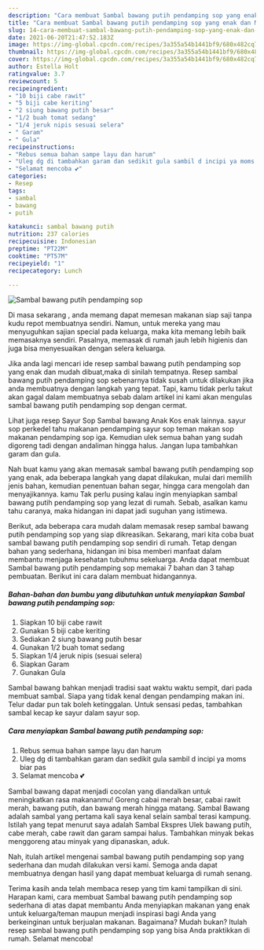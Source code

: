 ```yaml
---
description: "Cara membuat Sambal bawang putih pendamping sop yang enak dan Mudah Dibuat"
title: "Cara membuat Sambal bawang putih pendamping sop yang enak dan Mudah Dibuat"
slug: 14-cara-membuat-sambal-bawang-putih-pendamping-sop-yang-enak-dan-mudah-dibuat
date: 2021-06-20T21:47:52.183Z
image: https://img-global.cpcdn.com/recipes/3a355a54b1441bf9/680x482cq70/sambal-bawang-putih-pendamping-sop-foto-resep-utama.jpg
thumbnail: https://img-global.cpcdn.com/recipes/3a355a54b1441bf9/680x482cq70/sambal-bawang-putih-pendamping-sop-foto-resep-utama.jpg
cover: https://img-global.cpcdn.com/recipes/3a355a54b1441bf9/680x482cq70/sambal-bawang-putih-pendamping-sop-foto-resep-utama.jpg
author: Estella Holt
ratingvalue: 3.7
reviewcount: 5
recipeingredient:
- "10 biji cabe rawit"
- "5 biji cabe keriting"
- "2 siung bawang putih besar"
- "1/2 buah tomat sedang"
- "1/4 jeruk nipis sesuai selera"
- " Garam"
- " Gula"
recipeinstructions:
- "Rebus semua bahan sampe layu dan harum"
- "Uleg dg di tambahkan garam dan sedikit gula sambil d incipi ya moms biar pas"
- "Selamat mencoba 💕"
categories:
- Resep
tags:
- sambal
- bawang
- putih

katakunci: sambal bawang putih 
nutrition: 237 calories
recipecuisine: Indonesian
preptime: "PT22M"
cooktime: "PT57M"
recipeyield: "1"
recipecategory: Lunch

---
```



![Sambal bawang putih pendamping sop](https://img-global.cpcdn.com/recipes/3a355a54b1441bf9/680x482cq70/sambal-bawang-putih-pendamping-sop-foto-resep-utama.jpg)

Di masa  sekarang , anda memang dapat memesan makanan siap saji tanpa kudu repot membuatnya sendiri. Namun, untuk mereka yang mau menyuguhkan sajian special pada keluarga, maka kita memang lebih baik memasaknya sendiri. Pasalnya, memasak di rumah jauh lebih higienis dan juga bisa menyesuaikan dengan selera keluarga.

Jika anda lagi mencari ide resep sambal bawang putih pendamping sop yang enak dan mudah dibuat,maka di sinilah tempatnya. Resep sambal bawang putih pendamping sop  sebenarnya tidak susah untuk dilakukan jika anda membuatnya dengan langkah yang tepat. Tapi, kamu tidak perlu takut akan gagal dalam membuatnya 
sebab dalam artikel ini kami akan mengulas sambal bawang putih pendamping sop dengan cermat.  

Lihat juga resep Sayur Sop Sambal bawang Anak Kos enak lainnya. sayur sop perkedel tahu makanan pendamping sayur sop teman makan sop makanan pendamping sop iga. Kemudian ulek semua bahan yang sudah digoreng tadi dengan andaliman hingga halus. Jangan lupa tambahkan garam dan gula.

Nah buat kamu yang akan memasak sambal bawang putih pendamping sop yang enak, ada beberapa langkah yang dapat dilakukan, mulai dari memilih jenis bahan, kemudian penentuan bahan segar, hingga cara mengolah dan menyajikannya. kamu Tak perlu pusing kalau ingin menyiapkan sambal bawang putih pendamping sop yang lezat di rumah. Sebab, asalkan kamu  tahu caranya, maka hidangan ini dapat jadi suguhan yang istimewa.

Berikut, ada beberapa cara mudah dalam memasak resep sambal bawang putih pendamping sop yang siap dikreasikan. Sekarang, mari kita coba buat sambal bawang putih pendamping sop sendiri di rumah. Tetap dengan bahan yang sederhana, hidangan ini bisa memberi manfaat dalam membantu menjaga kesehatan tubuhmu sekeluarga. Anda dapat membuat Sambal bawang putih pendamping sop memakai 7 bahan dan 3 tahap pembuatan. Berikut ini cara dalam membuat hidangannya.

<!--inarticleads1-->

##### Bahan-bahan dan bumbu yang dibutuhkan untuk menyiapkan Sambal bawang putih pendamping sop:

1. Siapkan 10 biji cabe rawit
1. Gunakan 5 biji cabe keriting
1. Sediakan 2 siung bawang putih besar
1. Gunakan 1/2 buah tomat sedang
1. Siapkan 1/4 jeruk nipis (sesuai selera)
1. Siapkan  Garam
1. Gunakan  Gula


Sambal bawang bahkan menjadi tradisi saat waktu waktu sempit, dari pada membuat sambal. Siapa yang tidak kenal dengan pendamping makan ini. Telur dadar pun tak boleh ketinggalan. Untuk sensasi pedas, tambahkan sambal kecap ke sayur dalam sayur sop. 

<!--inarticleads2-->

##### Cara menyiapkan Sambal bawang putih pendamping sop:

1. Rebus semua bahan sampe layu dan harum
1. Uleg dg di tambahkan garam dan sedikit gula sambil d incipi ya moms biar pas
1. Selamat mencoba 💕


Sambal bawang dapat menjadi cocolan yang diandalkan untuk meningkatkan rasa makananmu! Goreng cabai merah besar, cabai rawit merah, bawang putih, dan bawang merah hingga matang. Sambal Bawang adalah sambal yang pertama kali saya kenal selain sambal terasi kampung. Istilah yang tepat menurut saya adalah Sambal Ekspres Ulek bawang putih, cabe merah, cabe rawit dan garam sampai halus. Tambahkan minyak bekas menggoreng atau minyak yang dipanaskan, aduk. 

Nah, itulah artikel mengenai  sambal bawang putih pendamping sop  yang sederhana dan mudah dilakukan versi kami. Semoga anda dapat membuatnya dengan hasil yang dapat membuat keluarga di rumah senang. 

Terima kasih anda telah membaca resep yang tim kami tampilkan di sini. Harapan kami, cara membuat  Sambal bawang putih pendamping sop sederhana di atas dapat membantu Anda menyiapkan makanan yang enak untuk keluarga/teman maupun menjadi inspirasi bagi Anda yang berkeinginan untuk berjualan makanan. Bagaimana? Mudah bukan? Itulah resep sambal bawang putih pendamping sop yang bisa Anda praktikkan di rumah. Selamat mencoba!

